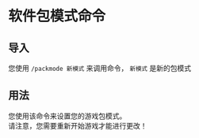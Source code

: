 # 软件包模式命令

## 导入

您使用 `/packmode 新模式` 来调用命令， `新模式` 是新的包模式

## 用法

您使用该命令来设置您的游戏包模式。  
请注意，您需要重新开始游戏才能进行更改！